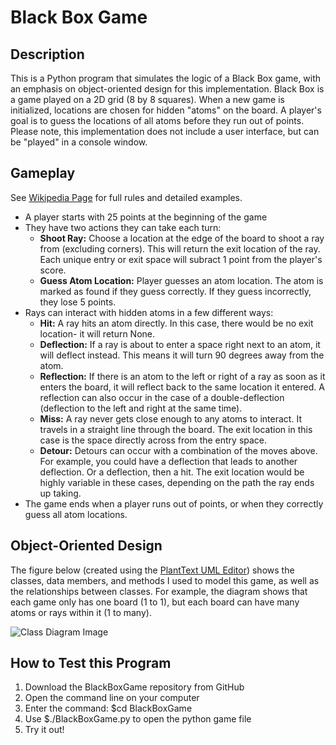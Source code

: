 # Black Box Game

## Description
This is a Python program that simulates the logic of a Black Box game, with an emphasis on object-oriented design for this implementation. Black Box is a game played on a 2D grid (8 by 8 squares). When a new game is initialized, locations are chosen for hidden "atoms" on the board. A player's goal is to guess the locations of all atoms before they run out of points. Please note, this implementation does not include a user interface, but can be "played" in a console window.

## Gameplay
See [Wikipedia Page](https://en.wikipedia.org/wiki/Black_Box_(game)) for full rules and detailed examples.
- A player starts with 25 points at the beginning of the game
- They have two actions they can take each turn:
  - **Shoot Ray:** Choose a location at the edge of the board to shoot a ray from (excluding corners). This will return the exit location of the ray. Each unique entry or exit space will subract 1 point from the player's score.
  - **Guess Atom Location:** Player guesses an atom location. The atom is marked as found if they guess correctly. If they guess incorrectly, they lose 5 points.
- Rays can interact with hidden atoms in a few different ways:
  - **Hit:** A ray hits an atom directly. In this case, there would be no exit location- it will return None.
  - **Deflection:** If a ray is about to enter a space right next to an atom, it will deflect instead. This means it will turn 90 degrees away from the atom.
  - **Reflection:** If there is an atom to the left or right of a ray as soon as it enters the board, it will reflect back to the same location it entered. A reflection can also occur in the case of a double-deflection (deflection to the left and right at the same time).
  - **Miss:** A ray never gets close enough to any atoms to interact. It travels in a straight line through the board. The exit location in this case is the space directly across from the entry space.
  - **Detour:** Detours can occur with a combination of the moves above. For example, you could have a deflection that leads to another deflection. Or a deflection, then a hit. The exit location would be highly variable in these cases, depending on the path the ray ends up taking.
- The game ends when a player runs out of points, or when they correctly guess all atom locations.

## Object-Oriented Design 
The figure below (created using the [PlantText UML Editor](https://www.planttext.com/)) shows the classes, data members, and methods I used to model this game, as well as the relationships between classes. For example, the diagram shows that each game only has one board (1 to 1), but each board can have many atoms or rays within it (1 to many).

![Class Diagram Image](https://www.planttext.com/api/plantuml/img/TLJDSeCW4Bxx58udqsaEVOCqbzxx0WoLjM62aBBB94udxruM8ser5rc-Rty_m0EIz1GwKnH5OoHYUJIoEH_TxKDsKFuMPVdbf5TnnSPvu9Ka1Op6Tm14O4jRJRKarmcZaNOHKHelHlOY1TUCuCav4bxsjNVNrx9n9dHsDwOH7BrYW1AEma1BzGYbHj8kN9GaoC0zpy1LS-yYDk82nMrAbc2lm0ly2T83Ye2WDgVWQlCKzQAhUd9PfKjSSuBcB7IxTAWl3ZLfPoUNrdbnYiKjt4XiqmfQ0mtZQwydqjuVQdpAdhK0IxxFSPmyU1_1EGGtlTZdinvzbVP35wDU6qSs16LrbdKdU5uge_zx6gxE5l4V61tNUN7TqqB2Z4uQZsUPA0f-yF43dsmriy6gf3xRMVNtU4LOzYWGwvSKcYlwJBq8JMea9czN3UUfuirVlDlghNhPAtUr-sWDpw58NsRA1rLMdRHznVVZESbZ5CKXZXX_4dy0)

## How to Test this Program
1. Download the BlackBoxGame repository from GitHub
2. Open the command line on your computer 
3. Enter the command: $cd BlackBoxGame
4. Use $./BlackBoxGame.py to open the python game file
5. Try it out!
